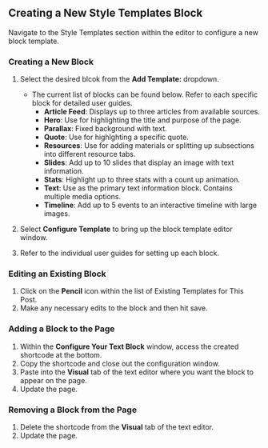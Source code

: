 ## Creating a New Style Templates Block

Navigate to the Style Templates section within the editor to configure a new block template.

### Creating a New Block

1. Select the desired blcok from the **Add Template:** dropdown.

   - The current list of blocks can be found below. Refer to each specific block for detailed user guides.
     - **Article Feed**: Displays up to three articles from available sources.
     - **Hero**: Use for highlighting the title and purpose of the page.
     - **Parallax**: Fixed background with text.
     - **Quote**: Use for highlghting a specific quote.
     - **Resources**: Use for adding materials or splitting up subsections into different resource tabs.
     - **Slides**: Add up to 10 slides that display an image with text information.
     - **Stats**: Highlight up to three stats with a count up animation.
     - **Text**: Use as the primary text information block. Contains multiple media options.
     - **Timeline**: Add up to 5 events to an interactive timeline with large images.

2. Select **Configure Template** to bring up the block template editor window.
3. Refer to the individual user guides for setting up each block.

### Editing an Existing Block

1. Click on the **Pencil** icon within the list of Existing Templates for This Post.
2. Make any necessary edits to the block and then hit save.

### Adding a Block to the Page

1. Within the **Configure Your Text Block** window, access the created shortcode at the bottom.
2. Copy the shortcode and close out the configuration window.
3. Paste into the **Visual** tab of the text editor where you want the block to appear on the page.
4. Update the page.

### Removing a Block from the Page

1. Delete the shortcode from the **Visual** tab of the text editor.
2. Update the page.
